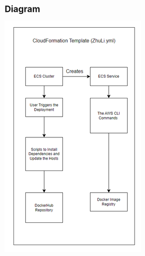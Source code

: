 

# Diagram

![This is the PNG of the diagram](https://github.com/WSU-kduncan/s24cicd-ggreen96777/blob/main/BONUS/cloudFormationTemplateDiagram.png)

